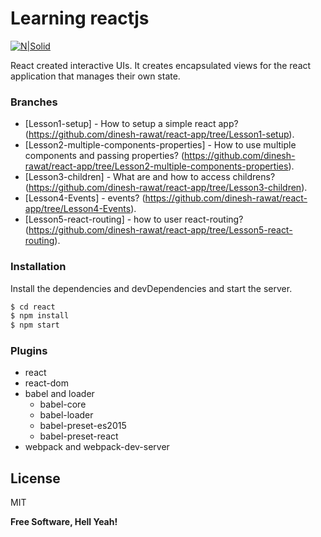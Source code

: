 # Learning reactjs

[![N|Solid](http://img.crx4chrome.com/4f/46/55/jaaklebbenondhkanegppccanebkdjlh-icon.png)](https://facebook.github.io/react/)

React created interactive UIs. It creates encapsulated views for the react application that manages their own state.

### Branches
* [Lesson1-setup] - How to setup a simple react app? 
    (https://github.com/dinesh-rawat/react-app/tree/Lesson1-setup).
* [Lesson2-multiple-components-properties] - How to use multiple components and passing properties?
    (https://github.com/dinesh-rawat/react-app/tree/Lesson2-multiple-components-properties).
* [Lesson3-children] - What are and how to access childrens? 
    (https://github.com/dinesh-rawat/react-app/tree/Lesson3-children).
* [Lesson4-Events] - events? 
    (https://github.com/dinesh-rawat/react-app/tree/Lesson4-Events).
* [Lesson5-react-routing] - how to user react-routing? 
    (https://github.com/dinesh-rawat/react-app/tree/Lesson5-react-routing).
    
### Installation
Install the dependencies and devDependencies and start the server.

```sh
$ cd react
$ npm install
$ npm start
```

### Plugins

* react
* react-dom
* babel and loader
    * babel-core
    * babel-loader
    * babel-preset-es2015
    * babel-preset-react
* webpack and webpack-dev-server

License
----

MIT


**Free Software, Hell Yeah!**
